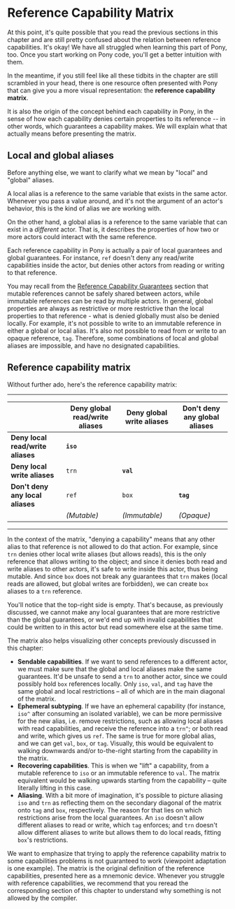 # Reference Capability Matrix

At this point, it's quite possible that you read the previous sections in this chapter and are still pretty confused about the relation between reference capabilities. It's okay! We have all struggled when learning this part of Pony, too. Once you start working on Pony code, you'll get a better intuition with them.

In the meantime, if you still feel like all these tidbits in the chapter are still scrambled in your head, there is one resource often presented with Pony that can give you a more visual representation: the __reference capability matrix__.

It is also the origin of the concept behind each capability in Pony, in the sense of how each capability denies certain properties to its reference -- in other words, which guarantees a capability makes. We will explain what that actually means before presenting the matrix.

## Local and global aliases

Before anything else, we want to clarify what we mean by "local" and "global" aliases.

A local alias is a reference to the same variable that exists in the same actor. Whenever you pass a value around, and it's not the argument of an actor's behavior, this is the kind of alias we are working with.

On the other hand, a global alias is a reference to the same variable that can exist in a _different_ actor. That is, it describes the properties of how two or more actors could interact with the same reference.

Each reference capability in Pony is actually a pair of local guarantees and global guarantees. For instance, `ref` doesn't deny any read/write capabilities inside the actor, but denies other actors from reading or writing to that reference.

You may recall from the [Reference Capability Guarantees](guarantees.md) section that mutable references cannot be safely shared between actors, while immutable references can be read by multiple actors. In general, global properties are always as restrictive or more restrictive than the local properties to that reference - what is denied globally must also be denied locally. For example, it's not possible to write to an immutable reference in either a global or local alias. It's also not possible to read from or write to an opaque reference, `tag`. Therefore, some combinations of local and global aliases are impossible, and have no designated capabilities.

## Reference capability matrix

Without further ado, here's the reference capability matrix:

---

| &nbsp;                            | Deny global read/write aliases | Deny global write aliases | Don't deny any global aliases |
| --------------------------------- | ------------------------------ | ------------------------- | ----------------------------- |
| __Deny local read/write aliases__ | __`iso`__                      |                           |
| __Deny local write aliases__      | `trn`                          | __`val`__                 |
| __Don't deny any local aliases__  | `ref`                          | `box`                     | __`tag`__                     |
| &nbsp;                            | _(Mutable)_                    | _(Immutable)_             | _(Opaque)_                    |

---

In the context of the matrix, "denying a capability" means that any other alias to that reference is not allowed to do that action. For example, since `trn` denies other local write aliases (but allows reads), this is the only reference that allows writing to the object; and since it denies both read and write aliases to other actors, it's safe to write inside this actor, thus being mutable. And since `box` does not break any guarantees that `trn` makes (local reads are allowed, but global writes are forbidden), we can create `box` aliases to a `trn` reference.

You'll notice that the top-right side is empty. That's because, as previously discussed, we cannot make any local guarantees that are more restrictive than the global guarantees, or we'd end up with invalid capabilities that could be written to in this actor but read somewhere else at the same time.

The matrix also helps visualizing other concepts previously discussed in this chapter:

* __Sendable capabilities__. If we want to send references to a different actor, we must make sure that the global and local aliases make the same guarantees. It'd be unsafe to send a `trn` to another actor, since we could possibly hold `box` references locally. Only `iso`, `val`, and `tag` have the same global and local restrictions – all of which are in the main diagonal of the matrix.
* __Ephemeral subtyping__. If we have an ephemeral capability (for instance, `iso^` after consuming an isolated variable), we can be more permissive for the new alias, i.e. remove restrictions, such as allowing local aliases with read capabilities, and receive the reference into a `trn^`; or both read and write, which gives us `ref`. The same is true for more global alias, and we can get `val`, `box`, or `tag`. Visually, this would be equivalent to walking downwards and/or to-the-right starting from the capability in the matrix.
* __Recovering capabilities__. This is when we "lift" a capability, from a mutable reference to `iso` or an immutable reference to `val`. The matrix equivalent would be walking upwards starting from the capability – quite literally lifting in this case.
* __Aliasing__. With a bit more of imagination, it's possible to picture aliasing `iso` and `trn` as reflecting them on the secondary diagonal of the matrix onto `tag` and `box`, respectively. The reason for that lies on which restrictions arise from the local guarantees. An `iso` doesn't allow different aliases to read or write, which `tag` enforces; and `trn` doesn't allow different aliases to write but allows them to do local reads, fitting `box`'s restrictions.

We want to emphasize that trying to apply the reference capability matrix to some capabilities problems is not guaranteed to work (viewpoint adaptation is one example). The matrix is the original definition of the reference capabilities, presented here as a mnemonic device. Whenever you struggle with reference capabilities, we recommend that you reread the corresponding section of this chapter to understand why something is not allowed by the compiler.
